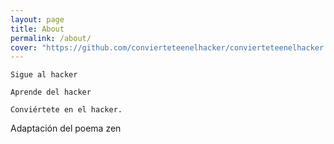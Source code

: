```yaml
---
layout: page
title: About
permalink: /about/
cover: "https://github.com/convierteteenelhacker/convierteteenelhacker.github.io/blob/main/images/hacker_img.jpg?raw=true"
---
```


    Sigue al hacker

    Aprende del hacker 

    Conviértete en el hacker.

Adaptación del poema zen